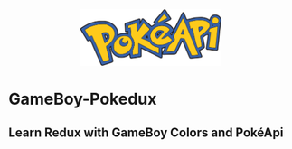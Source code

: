 <div align="center">
	<img height="100" src="https://raw.githubusercontent.com/PokeAPI/media/master/logo/pokeapi.svg?sanitize=true" alt="PokeAPI">
</div>

# GameBoy-Pokedux

## Learn Redux with GameBoy Colors and PokéApi
